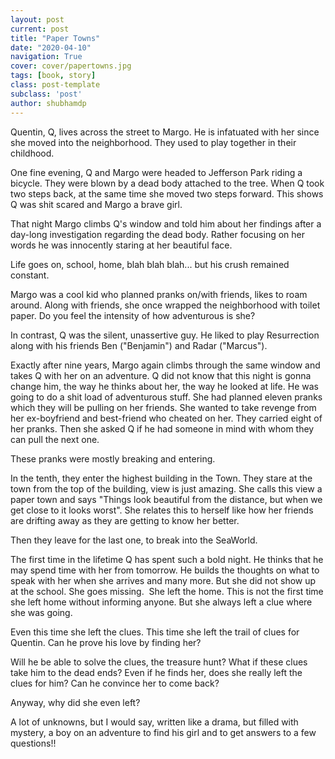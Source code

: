 ```yaml
---
layout: post
current: post
title: "Paper Towns"
date: "2020-04-10"
navigation: True
cover: cover/papertowns.jpg
tags: [book, story]
class: post-template
subclass: 'post'
author: shubhamdp
---
```


Quentin, Q, lives across the street to Margo. He is infatuated with her since she moved into the neighborhood. They used to play together in their childhood.

One fine evening, Q and Margo were headed to Jefferson Park riding a bicycle. They were blown by a dead body attached to the tree. When Q took two steps back, at the same time she moved two steps forward. This shows Q was shit scared and Margo a brave girl.

That night Margo climbs Q's window and told him about her findings after a day-long investigation regarding the dead body. Rather focusing on her words he was innocently staring at her beautiful face.

Life goes on, school, home, blah blah blah... but his crush remained constant.

Margo was a cool kid who planned pranks on/with friends, likes to roam around. Along with friends, she once wrapped the neighborhood with toilet paper. Do you feel the intensity of how adventurous is she?

In contrast, Q was the silent, unassertive guy. He liked to play Resurrection along with his friends Ben ("Benjamin") and Radar ("Marcus").

Exactly after nine years, Margo again climbs through the same window and takes Q with her on an adventure. Q did not know that this night is gonna change him, the way he thinks about her, the way he looked at life. He was going to do a shit load of adventurous stuff. She had planned eleven pranks which they will be pulling on her friends. She wanted to take revenge from her ex-boyfriend and best-friend who cheated on her. They carried eight of her pranks. Then she asked Q if he had someone in mind with whom they can pull the next one.

These pranks were mostly breaking and entering.

In the tenth, they enter the highest building in the Town. They stare at the town from the top of the building, view is just amazing. She calls this view a paper town and says "Things look beautiful from the distance, but when we get close to it looks worst". She relates this to herself like how her friends are drifting away as they are getting to know her better.

Then they leave for the last one, to break into the SeaWorld.

The first time in the lifetime Q has spent such a bold night. He thinks that he may spend time with her from tomorrow. He builds the thoughts on what to speak with her when she arrives and many more. But she did not show up at the school. She goes missing.  She left the home. This is not the first time she left home without informing anyone. But she always left a clue where she was going.

Even this time she left the clues. This time she left the trail of clues for Quentin. Can he prove his love by finding her?

Will he be able to solve the clues, the treasure hunt? What if these clues take him to the dead ends? Even if he finds her, does she really left the clues for him? Can he convince her to come back?

Anyway, why did she even left?

A lot of unknowns, but I would say, written like a drama, but filled with mystery, a boy on an adventure to find his girl and to get answers to a few questions!!
